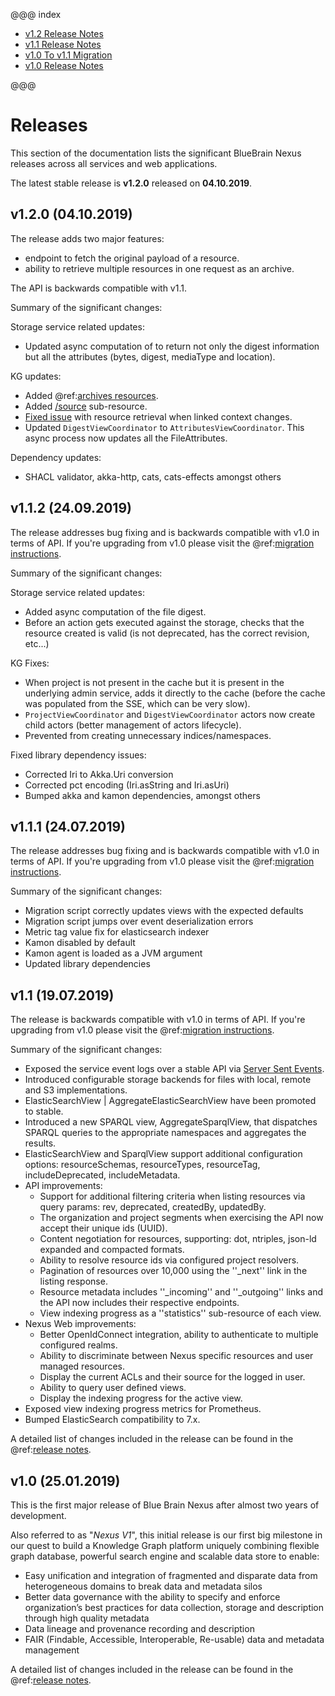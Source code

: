 @@@ index

* [v1.2 Release Notes](v1.2-release-notes.md)
* [v1.1 Release Notes](v1.1-release-notes.md)
* [v1.0 To v1.1 Migration](v1.0-to-v1.1-migration.md)
* [v1.0 Release Notes](v1.0-release-notes.md)

@@@

# Releases

This section of the documentation lists the significant BlueBrain Nexus releases across all services and web applications.

The latest stable release is **v1.2.0** released on **04.10.2019**.

## v1.2.0 (04.10.2019)

The release adds two major features:
 
- endpoint to fetch the original payload of a resource.
- ability to retrieve multiple resources in one request as an archive. 
 
The API is backwards compatible with v1.1.

Summary of the significant changes:

Storage service related updates:

* Updated async computation of to return not only the digest information but all the attributes (bytes, digest, mediaType and location).

KG updates:

* Added @ref:[archives resources](../api/current/kg/kg-archives-api.md).
* Added [/source](../api/current/kg/kg-resources-api.html#fetch-a-resource-original-payload) sub-resource.
* [Fixed issue](https://github.com/BlueBrain/nexus/issues/750) with resource retrieval when linked context changes.
* Updated `DigestViewCoordinator` to `AttributesViewCoordinator`. This async process now updates all the FileAttributes.

Dependency updates:

* SHACL validator, akka-http, cats, cats-effects amongst others

## v1.1.2 (24.09.2019)

The release addresses bug fixing and is backwards compatible with v1.0 in terms of API. If you're upgrading from v1.0 please visit the
@ref:[migration instructions](v1.0-to-v1.1-migration.md).

Summary of the significant changes:

Storage service related updates:

* Added async computation of the file digest.
* Before an action gets executed against the storage, checks that the resource created is valid (is not deprecated, has the correct revision, etc...)

KG Fixes:

* When project is not present in the cache but it is present in the underlying admin service, adds it directly to the cache (before the cache was populated from the SSE, which can be very slow).
* `ProjectViewCoordinator` and `DigestViewCoordinator` actors now create child actors (better management of actors lifecycle).
* Prevented from creating unnecessary indices/namespaces.

Fixed library dependency issues:

* Corrected Iri to Akka.Uri conversion
* Corrected pct encoding (Iri.asString and Iri.asUri)
* Bumped akka and kamon dependencies, amongst others

## v1.1.1 (24.07.2019)

The release addresses bug fixing and is backwards compatible with v1.0 in terms of API. If you're upgrading from v1.0 please visit the
@ref:[migration instructions](v1.0-to-v1.1-migration.md).

Summary of the significant changes:

* Migration script correctly updates views with the expected defaults
* Migration script jumps over event deserialization errors
* Metric tag value fix for elasticsearch indexer
* Kamon disabled by default
* Kamon agent is loaded as a JVM argument
* Updated library dependencies

## v1.1 (19.07.2019)

The release is backwards compatible with v1.0 in terms of API. If you're upgrading from v1.0 please visit the
@ref:[migration instructions](v1.0-to-v1.1-migration.md).

Summary of the significant changes:

*   Exposed the service event logs over a stable API via [Server Sent Events](https://www.w3.org/TR/eventsource/).
*   Introduced configurable storage backends for files with local, remote and S3 implementations.
*   ElasticSearchView | AggregateElasticSearchView have been promoted to stable.
*   Introduced a new SPARQL view, AggregateSparqlView, that dispatches SPARQL queries to the appropriate namespaces and
    aggregates the results.
*   ElasticSearchView and SparqlView support additional configuration options: resourceSchemas, resourceTypes, resourceTag, includeDeprecated, includeMetadata.
*   API improvements:
    *   Support for additional filtering criteria when listing resources via query params: rev, deprecated, createdBy, updatedBy.
    *   The organization and project segments when exercising the API now accept their unique ids (UUID).
    *   Content negotiation for resources, supporting: dot, ntriples, json-ld expanded and compacted formats.
    *   Ability to resolve resource ids via configured project resolvers.
    *   Pagination of resources over 10,000 using the ''_next'' link in the listing response.
    *   Resource metadata includes ''_incoming'' and ''_outgoing'' links and the API now includes their respective endpoints.
    *   View indexing progress as a ''statistics'' sub-resource of each view.
*   Nexus Web improvements:
    *   Better OpenIdConnect integration, ability to authenticate to multiple configured realms.
    *   Ability to discriminate between Nexus specific resources and user managed resources.
    *   Display the current ACLs and their source for the logged in user.
    *   Ability to query user defined views.
    *   Display the indexing progress for the active view.
*   Exposed view indexing progress metrics for Prometheus.
*   Bumped ElasticSearch compatibility to 7.x.

A detailed list of changes included in the release can be found in the @ref:[release notes](v1.1-release-notes.md).

## v1.0 (25.01.2019)

This is the first major release of Blue Brain Nexus after almost two years of development.

Also referred to as "_Nexus V1_", this initial release is our first big milestone in our quest to build a Knowledge
Graph platform uniquely combining flexible graph database, powerful search engine and scalable data store to enable:

*   Easy unification and integration of fragmented and disparate data from heterogeneous domains to break data and
    metadata silos
*   Better data governance with the ability to specify and enforce organization’s best practices for data collection,
    storage and description through high quality metadata
*   Data lineage and provenance recording and description
*   FAIR (Findable, Accessible, Interoperable, Re-usable) data and metadata management

A detailed list of changes included in the release can be found in the @ref:[release notes](v1.0-release-notes.md).
